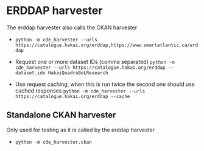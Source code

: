 # ERDDAP harvester

The erddap harvester also calls the CKAN harvester

- `python -m cde_harvester --urls https://catalogue.hakai.org/erddap,https://www.smartatlantic.ca/erddap`

- Request one or more dataset IDs (comma separated)
  `python -m cde_harvester --urls https://catalogue.hakai.org/erddap --dataset_ids HakaiQuadraBoLResearch`
- Use request caching, when this is run twice the second one should use cached responses
  `python -m cde_harvester --urls https://catalogue.hakai.org/erddap --cache`

## Standalone CKAN harvester

Only used for testing as it is called by the erddap harvester

- `python -m cde_harvester.ckan`
